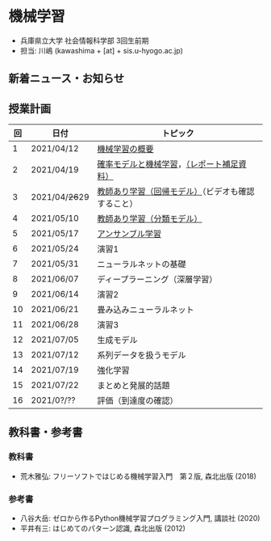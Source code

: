 # 機械学習

- 兵庫県立大学 社会情報科学部 3回生前期
- 担当: 川嶋 (kawashima + [at] + sis.u-hyogo.ac.jp)

## 新着ニュース・お知らせ

## 授業計画

|回 |日付 |トピック|
|---|---|---|
|1 |2021/04/12 |[機械学習の概要](slide/MachineLearning2021_01.pdf)|
|2 |2021/04/19 |[確率モデルと機械学習](slide/MachineLearning2021_02.pdf)，[（レポート補足資料）](slide/MachineLearning2021_02_suppl.pdf)|
|3 |2021/04/~~26~~29 |[教師あり学習（回帰モデル）](slide/MachineLearning2021_03.pdf)（ビデオも確認すること）|
|4 |2021/05/10 |[教師あり学習（分類モデル）](slide/MachineLearning2021_04.pdf)|
|5 |2021/05/17 |[アンサンブル学習](slide/MachineLearning2021_05.pdf)|
|6 |2021/05/24 |演習1|
|7 |2021/05/31 |ニューラルネットの基礎|
|8 |2021/06/07 |ディープラーニング（深層学習）|
|9 |2021/06/14 |演習2|
|10|2021/06/21 |畳み込みニューラルネット|
|11|2021/06/28 |演習3|
|12|2021/07/05 |生成モデル|
|13|2021/07/12 |系列データを扱うモデル|
|14|2021/07/19 |強化学習|
|15|2021/07/22 |まとめと発展的話題|
|16|2021/0?/?? |評価（到達度の確認）|

## 教科書・参考書

### 教科書

- 荒木雅弘: フリーソフトではじめる機械学習入門　第２版, 森北出版 (2018)

### 参考書

- 八谷大岳: ゼロから作るPython機械学習プログラミング入門, 講談社 (2020)
- 平井有三: はじめてのパターン認識, 森北出版 (2012)

